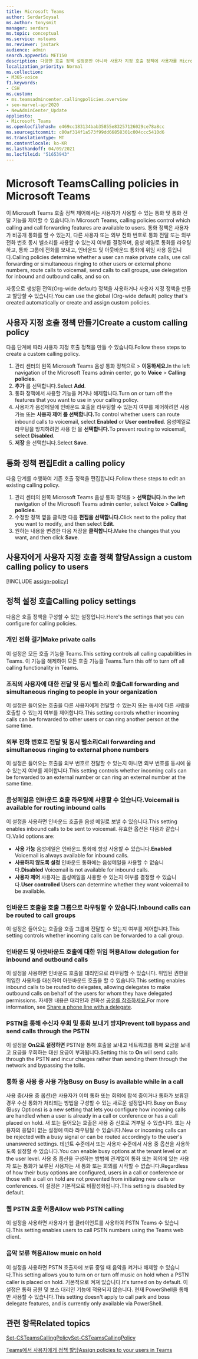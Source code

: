 ```yaml
---
title: Microsoft Teams
author: SerdarSoysal
ms.author: tonysmit
manager: serdars
ms.topic: conceptual
ms.service: msteams
ms.reviewer: jastark
audience: admin
search.appverid: MET150
description: 다양한 호출 정책 설정뿐만 아니라 사용자 지정 호출 정책에 사용자를 Microsoft Teams 방법을 알아보고, 수정합니다.
localization_priority: Normal
ms.collection:
- M365-voice
f1.keywords:
- CSH
ms.custom:
- ms.teamsadmincenter.callingpolicies.overview
- seo-marvel-apr2020
- NewAdminCenter_Update
appliesto:
- Microsoft Teams
ms.openlocfilehash: e469cc183134bab35855e83257126029ce78a8cc
ms.sourcegitcommit: c80af314f1a573f99dd66858301c004ccc5410d6
ms.translationtype: MT
ms.contentlocale: ko-KR
ms.lasthandoff: 04/09/2021
ms.locfileid: "51653943"
---
```

<a name="calling-policies-in-microsoft-teams"></a><span data-ttu-id="30161-103">Microsoft Teams</span><span class="sxs-lookup"><span data-stu-id="30161-103">Calling policies in Microsoft Teams</span></span>
===================================

<span data-ttu-id="30161-104">이 Microsoft Teams 호출 정책 제어에서는 사용자가 사용할 수 있는 통화 및 통화 전달 기능을 제어할 수 있습니다.</span><span class="sxs-lookup"><span data-stu-id="30161-104">In Microsoft Teams, calling policies control which calling and call forwarding features are available to users.</span></span> <span data-ttu-id="30161-105">통화 정책은 사용자가 비공개 통화를 할 수 있는지, 다른 사용자 또는 외부 전화 번호로 통화 전달 또는 외부 전화 번호 동시 벨소리를 사용할 수 있는지 여부를 결정하며, 음성 메일로 통화를 라우팅하고, 통화 그룹에 전화를 보내고, 인바운드 및 아웃바운드 통화에 위임 사용 등입니다.</span><span class="sxs-lookup"><span data-stu-id="30161-105">Calling policies determine whether a user can make private calls, use call forwarding or simultaneous ringing to other users or external phone numbers, route calls to voicemail, send calls to call groups, use delegation for inbound and outbound calls, and so on.</span></span>

<span data-ttu-id="30161-106">자동으로 생성된 전역(Org-wide default) 정책을 사용하거나 사용자 지정 정책을 만들고 할당할 수 있습니다.</span><span class="sxs-lookup"><span data-stu-id="30161-106">You can use the global (Org-wide default) policy that's created automatically or create and assign custom policies.</span></span>

## <a name="create-a-custom-calling-policy"></a><span data-ttu-id="30161-107">사용자 지정 호출 정책 만들기</span><span class="sxs-lookup"><span data-stu-id="30161-107">Create a custom calling policy</span></span>

<span data-ttu-id="30161-108">다음 단계에 따라 사용자 지정 호출 정책을 만들 수 있습니다.</span><span class="sxs-lookup"><span data-stu-id="30161-108">Follow these steps to create a custom calling policy.</span></span>

1. <span data-ttu-id="30161-109">관리 센터의 왼쪽 Microsoft Teams 음성 통화 정책으로   >  **이동하세요.**</span><span class="sxs-lookup"><span data-stu-id="30161-109">In the left navigation of the Microsoft Teams admin center, go to **Voice** > **Calling policies**.</span></span>
2. <span data-ttu-id="30161-110">**추가** 를 선택합니다.</span><span class="sxs-lookup"><span data-stu-id="30161-110">Select **Add**.</span></span>
3. <span data-ttu-id="30161-111">통화 정책에서 사용할 기능을 켜거나 해제합니다.</span><span class="sxs-lookup"><span data-stu-id="30161-111">Turn on or turn off the features that you want to use in your calling policy.</span></span>
4. <span data-ttu-id="30161-112">사용자가 음성메일에 인바운드 호출을  라우팅할 수 있는지 여부를 제어하려면 사용 가능 또는 **사용자 제어 를 선택합니다.**</span><span class="sxs-lookup"><span data-stu-id="30161-112">To control whether users can route inbound calls to voicemail, select **Enabled** or **User controlled**.</span></span> <span data-ttu-id="30161-113">음성메일로 라우팅을 방지하려면 사용 안 을 **선택합니다.**</span><span class="sxs-lookup"><span data-stu-id="30161-113">To prevent routing to voicemail, select **Disabled**.</span></span>
5. <span data-ttu-id="30161-114">**저장** 을 선택합니다.</span><span class="sxs-lookup"><span data-stu-id="30161-114">Select **Save**.</span></span>

## <a name="edit-a-calling-policy"></a><span data-ttu-id="30161-115">통화 정책 편집</span><span class="sxs-lookup"><span data-stu-id="30161-115">Edit a calling policy</span></span>

<span data-ttu-id="30161-116">다음 단계를 수행하여 기존 호출 정책을 편집합니다.</span><span class="sxs-lookup"><span data-stu-id="30161-116">Follow these steps to edit an existing calling policy.</span></span>

1. <span data-ttu-id="30161-117">관리 센터의 왼쪽 Microsoft Teams 음성 통화 정책을   >  **선택합니다.**</span><span class="sxs-lookup"><span data-stu-id="30161-117">In the left navigation of the Microsoft Teams admin center, select **Voice** > **Calling policies**.</span></span>
2. <span data-ttu-id="30161-118">수정할 정책 옆을 클릭한 다음 **편집을 선택합니다.**</span><span class="sxs-lookup"><span data-stu-id="30161-118">Click next to the policy that you want to modify, and then select **Edit**.</span></span>
3. <span data-ttu-id="30161-119">원하는 내용을 변경한 다음 저장을 **클릭합니다.**</span><span class="sxs-lookup"><span data-stu-id="30161-119">Make the changes that you want, and then click **Save**.</span></span>

## <a name="assign-a-custom-calling-policy-to-users"></a><span data-ttu-id="30161-120">사용자에게 사용자 지정 호출 정책 할당</span><span class="sxs-lookup"><span data-stu-id="30161-120">Assign a custom calling policy to users</span></span>

[!INCLUDE [assign-policy](includes/assign-policy.md)]

## <a name="calling-policy-settings"></a><span data-ttu-id="30161-121">정책 설정 호출</span><span class="sxs-lookup"><span data-stu-id="30161-121">Calling policy settings</span></span>

<span data-ttu-id="30161-122">다음은 호출 정책을 구성할 수 있는 설정입니다.</span><span class="sxs-lookup"><span data-stu-id="30161-122">Here's the settings that you can configure for calling policies.</span></span>

### <a name="make-private-calls"></a><span data-ttu-id="30161-123">개인 전화 걸기</span><span class="sxs-lookup"><span data-stu-id="30161-123">Make private calls</span></span>

<span data-ttu-id="30161-124">이 설정은 모든 호출 기능을 Teams.</span><span class="sxs-lookup"><span data-stu-id="30161-124">This setting controls all calling capabilities in Teams.</span></span> <span data-ttu-id="30161-125">이 기능을 해제하여 모든 호출 기능을 Teams.</span><span class="sxs-lookup"><span data-stu-id="30161-125">Turn this off to turn off all calling functionality in Teams.</span></span>

### <a name="call-forwarding-and-simultaneous-ringing-to-people-in-your-organization"></a><span data-ttu-id="30161-126">조직의 사용자에 대한 전달 및 동시 벨소리 호출</span><span class="sxs-lookup"><span data-stu-id="30161-126">Call forwarding and simultaneous ringing to people in your organization</span></span>

<span data-ttu-id="30161-127">이 설정은 들어오는 호출을 다른 사용자에게 전달할 수 있는지 또는 동시에 다른 사람을 호출할 수 있는지 여부를 제어합니다.</span><span class="sxs-lookup"><span data-stu-id="30161-127">This setting controls whether incoming calls can be forwarded to other users or can ring another person at the same time.</span></span> 

### <a name="call-forwarding-and-simultaneous-ringing-to-external-phone-numbers"></a><span data-ttu-id="30161-128">외부 전화 번호로 전달 및 동시 벨소리</span><span class="sxs-lookup"><span data-stu-id="30161-128">Call forwarding and simultaneous ringing to external phone numbers</span></span>

<span data-ttu-id="30161-129">이 설정은 들어오는 호출을 외부 번호로 전달할 수 있는지 아니면 외부 번호를 동시에 울 수 있는지 여부를 제어합니다.</span><span class="sxs-lookup"><span data-stu-id="30161-129">This setting controls whether incoming calls can be forwarded to an external number or can ring an external number at the same time.</span></span>

### <a name="voicemail-is-available-for-routing-inbound-calls"></a><span data-ttu-id="30161-130">음성메일은 인바운드 호출 라우팅에 사용할 수 있습니다.</span><span class="sxs-lookup"><span data-stu-id="30161-130">Voicemail is available for routing inbound calls</span></span>

<span data-ttu-id="30161-131">이 설정을 사용하면 인바운드 호출을 음성 메일로 보낼 수 있습니다.</span><span class="sxs-lookup"><span data-stu-id="30161-131">This setting enables inbound calls to be sent to voicemail.</span></span> <span data-ttu-id="30161-132">유효한 옵션은 다음과 같습니다.</span><span class="sxs-lookup"><span data-stu-id="30161-132">Valid options are:</span></span>

- <span data-ttu-id="30161-133">**사용 가능** 음성메일은 인바운드 통화에 항상 사용할 수 있습니다.</span><span class="sxs-lookup"><span data-stu-id="30161-133">**Enabled** Voicemail is always available for inbound calls.</span></span>
- <span data-ttu-id="30161-134">**사용하지 않도록 설정**  인바운드 통화에는 음성메일을 사용할 수 없습니다.</span><span class="sxs-lookup"><span data-stu-id="30161-134">**Disabled**  Voicemail is not available for inbound calls.</span></span>
- <span data-ttu-id="30161-135">**사용자 제어** 사용자는 음성메일을 사용할 수 있는지 여부를 결정할 수 있습니다.</span><span class="sxs-lookup"><span data-stu-id="30161-135">**User controlled** Users can determine whether they want voicemail to be available.</span></span>

### <a name="inbound-calls-can-be-routed-to-call-groups"></a><span data-ttu-id="30161-136">인바운드 호출을 호출 그룹으로 라우팅할 수 있습니다.</span><span class="sxs-lookup"><span data-stu-id="30161-136">Inbound calls can be routed to call groups</span></span> 

<span data-ttu-id="30161-137">이 설정은 들어오는 호출을 호출 그룹에 전달할 수 있는지 여부를 제어합니다.</span><span class="sxs-lookup"><span data-stu-id="30161-137">This setting controls whether incoming calls can be forwarded to a call group.</span></span>

### <a name="allow-delegation-for-inbound-and-outbound-calls"></a><span data-ttu-id="30161-138">인바운드 및 아웃바운드 호출에 대한 위임 허용</span><span class="sxs-lookup"><span data-stu-id="30161-138">Allow delegation for inbound and outbound calls</span></span>

<span data-ttu-id="30161-139">이 설정을 사용하면 인바운드 호출을 대리인으로 라우팅할 수 있습니다. 위임된 권한을 위임한 사용자를 대신하여 아웃바운드 호출을 할 수 있습니다.</span><span class="sxs-lookup"><span data-stu-id="30161-139">This setting enables inbound calls to be routed to delegates, allowing delegates to make outbound calls on behalf of the users for whom they have delegated permissions.</span></span> <span data-ttu-id="30161-140">자세한 내용은 대리인과 전화선 [공유를 참조하세요.](https://support.office.com/article/share-a-phone-line-with-a-delegate-16307929-a51f-43fc-8323-3b1bf115e5a8)</span><span class="sxs-lookup"><span data-stu-id="30161-140">For more information, see [Share a phone line with a delegate](https://support.office.com/article/share-a-phone-line-with-a-delegate-16307929-a51f-43fc-8323-3b1bf115e5a8).</span></span>

### <a name="prevent-toll-bypass-and-send-calls-through-the-pstn"></a><span data-ttu-id="30161-141">PSTN을 통해 수신자 우회 및 통화 보내기 방지</span><span class="sxs-lookup"><span data-stu-id="30161-141">Prevent toll bypass and send calls through the PSTN</span></span> 

<span data-ttu-id="30161-142">이 설정을 **On으로 설정하면** PSTN을 통해 호출을 보내고 네트워크를 통해 요금을 보내고 요금을 우회하는 대신 요금이 부과됩니다.</span><span class="sxs-lookup"><span data-stu-id="30161-142">Setting this to **On** will send calls through the PSTN and incur charges rather than sending them through the network and bypassing the tolls.</span></span>

### <a name="busy-on-busy-is-available-while-in-a-call"></a><span data-ttu-id="30161-143">통화 중 사용 중 사용 가능</span><span class="sxs-lookup"><span data-stu-id="30161-143">Busy on Busy is available while in a call</span></span>

<span data-ttu-id="30161-144">사용 중(사용 중 옵션)은 사용자가 이미 통화 또는 회의에 참석 중이거나 통화가 보류된 경우 수신 통화가 처리되는 방법을 구성할 수 있는 새로운 설정입니다.</span><span class="sxs-lookup"><span data-stu-id="30161-144">Busy on Busy (Busy Options) is a new setting that lets you configure how incoming calls are handled when a user is already in a call or conference or has a call placed on hold.</span></span> <span data-ttu-id="30161-145">새 또는 들어오는 호출은 사용 중 신호로 거부될 수 있습니다. 또는 사용자의 응답이 없는 설정에 따라 라우팅될 수 있습니다.</span><span class="sxs-lookup"><span data-stu-id="30161-145">New or incoming calls can be rejected with a busy signal or can be routed accordingly to the user's unanswered settings.</span></span> <span data-ttu-id="30161-146">테넌트 수준에서 또는 사용자 수준에서 사용 중 옵션을 사용하도록 설정할 수 있습니다.</span><span class="sxs-lookup"><span data-stu-id="30161-146">You can enable busy options at the tenant level or at the user level.</span></span> <span data-ttu-id="30161-147">사용 중 옵션을 구성하는 방법에 관계없이 통화 또는 회의에 있는 사용자 또는 통화가 보류된 사용자는 새 통화 또는 회의를 시작할 수 없습니다.</span><span class="sxs-lookup"><span data-stu-id="30161-147">Regardless of how their busy options are configured, users in a call or conference or those with a call on hold are not prevented from initiating new calls or conferences.</span></span> <span data-ttu-id="30161-148">이 설정은 기본적으로 비활성화됩니다.</span><span class="sxs-lookup"><span data-stu-id="30161-148">This setting is disabled by default.</span></span>

### <a name="allow-web-pstn-calling"></a><span data-ttu-id="30161-149">웹 PSTN 호출 허용</span><span class="sxs-lookup"><span data-stu-id="30161-149">Allow web PSTN calling</span></span>

<span data-ttu-id="30161-150">이 설정을 사용하면 사용자가 웹 클라이언트를 사용하여 PSTN Teams 수 있습니다.</span><span class="sxs-lookup"><span data-stu-id="30161-150">This setting enables users to call PSTN numbers using the Teams web client.</span></span>

### <a name="allow-music-on-hold"></a><span data-ttu-id="30161-151">음악 보류 허용</span><span class="sxs-lookup"><span data-stu-id="30161-151">Allow music on hold</span></span>

<span data-ttu-id="30161-152">이 설정을 사용하면 PSTN 호출자에 보류 중일 때 음악을 켜거나 해제할 수 있습니다.</span><span class="sxs-lookup"><span data-stu-id="30161-152">This setting allows you to turn on or turn off music on hold when a PSTN caller is placed on hold.</span></span> <span data-ttu-id="30161-153">기본적으로 켜져 있습니다.</span><span class="sxs-lookup"><span data-stu-id="30161-153">It's turned on by default.</span></span> <span data-ttu-id="30161-154">이 설정은 통화 공원 및 보스 대리인 기능에 적용되지 않습니다. 현재 PowerShell을 통해만 사용할 수 있습니다.</span><span class="sxs-lookup"><span data-stu-id="30161-154">This setting doesn't apply to call park and boss delegate features, and is currently only available via PowerShell.</span></span>

## <a name="related-topics"></a><span data-ttu-id="30161-155">관련 항목</span><span class="sxs-lookup"><span data-stu-id="30161-155">Related topics</span></span>

[<span data-ttu-id="30161-156">Set-CSTeamsCallingPolicy</span><span class="sxs-lookup"><span data-stu-id="30161-156">Set-CSTeamsCallingPolicy</span></span>](/powershell/module/skype/set-csteamscallingpolicy?view=skype-ps)

[<span data-ttu-id="30161-157">Teams에서 사용자에게 정책 할당</span><span class="sxs-lookup"><span data-stu-id="30161-157">Assign policies to your users in Teams</span></span>](assign-policies.md)